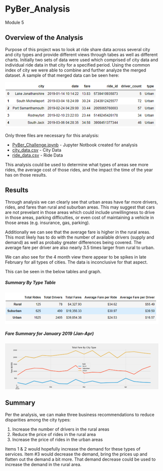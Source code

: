 # PyBer_Analysis
Module 5

## Overview of the Analysis

Purpose of this project was to look at ride share data across several city and city types and provide different views through tabes as well as different charts.  Initially two
sets of data were used which comprised of city data and individual ride data in that city for a specified period.  Using the common index of city we were able to combine and
further analyze the merged dataset.  A sample of that merged data can be seen here:

![](https://github.com/lavec0324/PyBer_Analysis/blob/main/analysis/merged_data.PNG)

Only three files are necessary for this analysis:

   * [PyBer_Challenge.ipynb](https://github.com/lavec0324/PyBer_Analysis/blob/main/PyBer_Challenge.ipynb) - Jupyter Notbook created for analysis
   * [city_data.csv](https://github.com/lavec0324/PyBer_Analysis/blob/main/Resources/city_data.csv) - City Data
   * [ride_data.csv](https://github.com/lavec0324/PyBer_Analysis/blob/main/Resources/ride_data.csv) - Ride Data

This analysis could be used to determine what types of areas see more rides, the average cost of those rides, and the impact the time of the year has on those results.

## Results

Through analysis we can clearly see that urban areas have far more drivers, rides, and fares than rural and suburban areas.  This may suggest that cars are not prevelant in
those areas which could include unwillingness to drive in those areas, parking difficulties, or even cost of maintaining a vehicle in those areas (e.g. insurance, gas,
parking).

Additionally we can see that the average fare is higher in the rural areas.  This most likely has to do with the number of available drivers (supply and demand) as well as
probaby greater differences being covered.  The average fare per driver are also nearly 3.5 times larger from rural to urban.

We can also see for the 4 month view there appear to be spikes in late February for all types of cities.  The data is inconclusive for that aspect.

This can be seen in the below tables and graph.

##### Summary By Type Table

![](https://github.com/lavec0324/PyBer_Analysis/blob/main/analysis/summary_by_type.PNG)

##### Fare Summary for January 2019 (Jan-Apr)

![](https://github.com/lavec0324/PyBer_Analysis/blob/main/analysis/PyBer_fare_summary.png)

## Summary

Per the analysis, we can make three business recommendations to reduce disparities among the city types:

  1. Increase the number of drivers in the rural areas
  2. Reduce the price of rides in the rural area
  3. Increase the price of rides in the urban areas
  
Items 1 & 2 would hopefully increase the demand for these types of services.  Item #3 would decrease the demand, bring the prices up and flatten out the demand a bit more.
That demand decrease could be used to increase the demand in the rural area.
